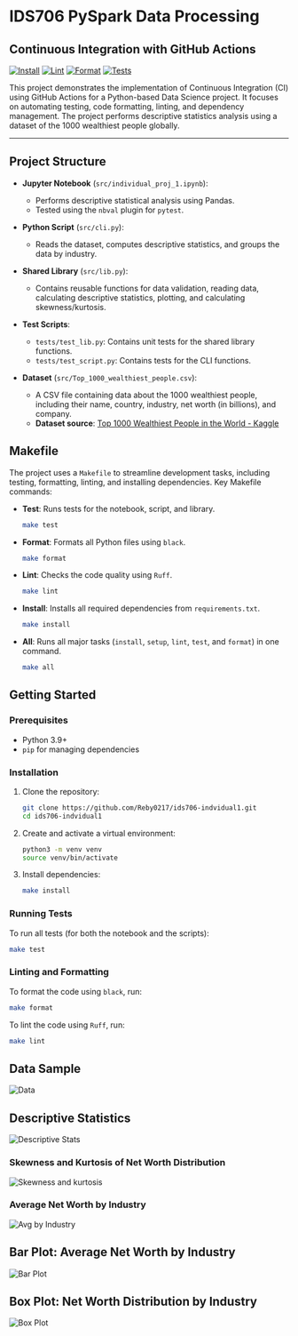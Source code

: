 # IDS706 PySpark Data Processing

## Continuous Integration with GitHub Actions
[![Install](https://github.com/Reby0217/ids706-miniProj10/actions/workflows/install.yml/badge.svg)](https://github.com/Reby0217/ids706-miniProj10/actions/workflows/install.yml)
[![Lint](https://github.com/Reby0217/ids706-miniProj10/actions/workflows/lint.yml/badge.svg)](https://github.com/Reby0217/ids706-miniProj10/actions/workflows/lint.yml)
[![Format](https://github.com/Reby0217/ids706-miniProj10/actions/workflows/format.yml/badge.svg)](https://github.com/Reby0217/ids706-miniProj10/actions/workflows/format.yml)
[![Tests](https://github.com/Reby0217/ids706-miniProj10/actions/workflows/test.yml/badge.svg)](https://github.com/Reby0217/ids706-miniProj10/actions/workflows/test.yml)

This project demonstrates the implementation of Continuous Integration (CI) using GitHub Actions for a Python-based Data Science project. It focuses on automating testing, code formatting, linting, and dependency management. The project performs descriptive statistics analysis using a dataset of the 1000 wealthiest people globally.

---



## Project Structure

- **Jupyter Notebook** (`src/individual_proj_1.ipynb`):
  - Performs descriptive statistical analysis using Pandas.
  - Tested using the `nbval` plugin for `pytest`.
  
- **Python Script** (`src/cli.py`):
  - Reads the dataset, computes descriptive statistics, and groups the data by industry.
  
- **Shared Library** (`src/lib.py`):
  - Contains reusable functions for data validation, reading data, calculating descriptive statistics, plotting, and calculating skewness/kurtosis.

- **Test Scripts**:
  - `tests/test_lib.py`: Contains unit tests for the shared library functions.
  - `tests/test_script.py`: Contains tests for the CLI functions.
  
- **Dataset** (`src/Top_1000_wealthiest_people.csv`):
  - A CSV file containing data about the 1000 wealthiest people, including their name, country, industry, net worth (in billions), and company.
  - **Dataset source**: [Top 1000 Wealthiest People in the World - Kaggle](https://www.kaggle.com/datasets/muhammadehsan02/top-1000-wealthiest-people-in-the-world)


## Makefile

The project uses a `Makefile` to streamline development tasks, including testing, formatting, linting, and installing dependencies. Key Makefile commands:

- **Test**: Runs tests for the notebook, script, and library.
  ```bash
  make test
  ```
  
- **Format**: Formats all Python files using `black`.
  ```bash
  make format
  ```

- **Lint**: Checks the code quality using `Ruff`.
  ```bash
  make lint
  ```

- **Install**: Installs all required dependencies from `requirements.txt`.
  ```bash
  make install
  ```

- **All**: Runs all major tasks (`install`, `setup`, `lint`, `test`, and `format`) in one command.
  ```bash
  make all
  ```

## Getting Started

### Prerequisites

- Python 3.9+
- `pip` for managing dependencies

### Installation

1. Clone the repository:

   ```bash
   git clone https://github.com/Reby0217/ids706-indvidual1.git
   cd ids706-indvidual1
   ```

2. Create and activate a virtual environment:

   ```bash
   python3 -m venv venv
   source venv/bin/activate 
   ```

3. Install dependencies:

   ```bash
   make install
   ```

### Running Tests

To run all tests (for both the notebook and the scripts):

```bash
make test
```

### Linting and Formatting

To format the code using `black`, run:

```bash
make format
```

To lint the code using `Ruff`, run:

```bash
make lint
```

## Data Sample
![Data](screenshots/head.png)

## Descriptive Statistics
![Descriptive Stats](screenshots/descriptive_stat.png)

### Skewness and Kurtosis of Net Worth Distribution
![Skewness and kurtosis](screenshots/Skewness_and_kurtosis.png)

### Average Net Worth by Industry
![Avg by Industry](screenshots/industry_avg_net_worth.png)

## Bar Plot: Average Net Worth by Industry
![Bar Plot](screenshots/barplot.png)

## Box Plot: Net Worth Distribution by Industry
![Box Plot](screenshots/boxplot.png)
